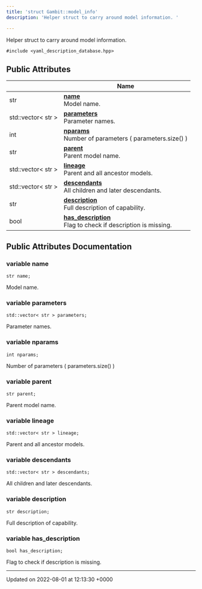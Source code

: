 ```yaml
---
title: 'struct Gambit::model_info'
description: 'Helper struct to carry around model information. '

---
```









Helper struct to carry around model information. 


`#include <yaml_description_database.hpp>`

## Public Attributes

|                | Name           |
| -------------- | -------------- |
| str | **[name](/documentation/code/classes/structgambit_1_1model__info/#variable-name)** <br>Model name.  |
| std::vector< str > | **[parameters](/documentation/code/classes/structgambit_1_1model__info/#variable-parameters)** <br>Parameter names.  |
| int | **[nparams](/documentation/code/classes/structgambit_1_1model__info/#variable-nparams)** <br>Number of parameters ( parameters.size() )  |
| str | **[parent](/documentation/code/classes/structgambit_1_1model__info/#variable-parent)** <br>Parent model name.  |
| std::vector< str > | **[lineage](/documentation/code/classes/structgambit_1_1model__info/#variable-lineage)** <br>Parent and all ancestor models.  |
| std::vector< str > | **[descendants](/documentation/code/classes/structgambit_1_1model__info/#variable-descendants)** <br>All children and later descendants.  |
| str | **[description](/documentation/code/classes/structgambit_1_1model__info/#variable-description)** <br>Full description of capability.  |
| bool | **[has_description](/documentation/code/classes/structgambit_1_1model__info/#variable-has-description)** <br>Flag to check if description is missing.  |

## Public Attributes Documentation

### variable name

```
str name;
```

Model name. 

### variable parameters

```
std::vector< str > parameters;
```

Parameter names. 

### variable nparams

```
int nparams;
```

Number of parameters ( parameters.size() ) 

### variable parent

```
str parent;
```

Parent model name. 

### variable lineage

```
std::vector< str > lineage;
```

Parent and all ancestor models. 

### variable descendants

```
std::vector< str > descendants;
```

All children and later descendants. 

### variable description

```
str description;
```

Full description of capability. 

### variable has_description

```
bool has_description;
```

Flag to check if description is missing. 

-------------------------------

Updated on 2022-08-01 at 12:13:30 +0000